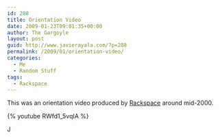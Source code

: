 ```yaml
---
id: 288
title: Orientation Video
date: 2009-01-23T09:01:35+00:00
author: The Gargoyle
layout: post
guid: http://www.javierayala.com/?p=288
permalink: /2009/01/orientation-video/
categories:
  - Me
  - Random Stuff
tags:
  - Rackspace
---
```


This was an orientation video produced by [Rackspace](https://www.rackspace.com/) around mid-2000.

{% youtube RWfd1_5vqIA %}

J

